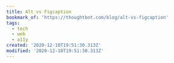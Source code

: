 ```yaml
---
title: Alt vs Figcaption
bookmark_of: 'https://thoughtbot.com/blog/alt-vs-figcaption'
tags:
  - tech
  - web
  - a11y
created: '2020-12-10T19:51:30.313Z'
modified: '2020-12-10T19:51:30.313Z'
---
```

 
                  
